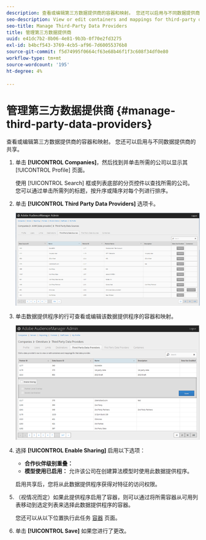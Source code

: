 ```yaml
---
description: 查看或编辑第三方数据提供商的容器和映射。 您还可以启用与不同数据提供商的共享。
seo-description: View or edit containers and mappings for third-party data providers. You can also enable sharing with different data providers.
seo-title: Manage Third-Party Data Providers
title: 管理第三方数据提供商
uuid: e41dc7b2-8b06-4e81-9b3b-0f70e2fd3275
exl-id: b4bcf543-3769-4cb5-af96-7d60055376b8
source-git-commit: f5d74995f0664cf63e68b46f1f3c608f34df0e80
workflow-type: tm+mt
source-wordcount: '195'
ht-degree: 4%

---
```


# 管理第三方数据提供商 {#manage-third-party-data-providers}

查看或编辑第三方数据提供商的容器和映射。 您还可以启用与不同数据提供商的共享。

1. 单击 **[!UICONTROL Companies]**，然后找到并单击所需的公司以显示其 [!UICONTROL Profile] 页面。

   使用 [!UICONTROL Search] 框或列表底部的分页控件以查找所需的公司。 您可以通过单击所需列的标题，按升序或降序对每个列进行排序。
1. 单击 **[!UICONTROL Third Party Data Providers]** 选项卡。

   ![](assets/third_party_providers.png)

1. 单击数据提供程序的行可查看或编辑该数据提供程序的容器和映射。

   ![步骤结果](assets/third_party_providers_edit.png)

1. 选择 **[!UICONTROL Enable Sharing]** 启用以下选项：

   * **合作伙伴级别重叠：**
   * **模型使用已启用：** 允许该公司在创建算法模型时使用此数据提供程序。

   启用共享后，您将从此数据提供程序获得对特征的访问权限。

1. （视情况而定）如果此提供程序启用了容器，则可以通过将所需容器从可用列表移动到选定列表来选择此数据提供程序的容器。

   您还可以从以下位置执行此任务 [容器](../companies/admin-manage-containers.md#task_61DB5CEECC5049DD8D059C642AC3F967) 页面。
1. 单击 **[!UICONTROL Save]** 如果您进行了更改。
